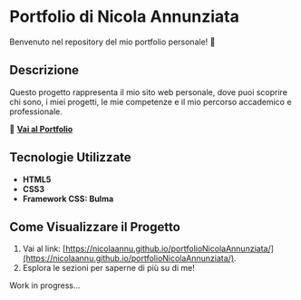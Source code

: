 # Portfolio di Nicola Annunziata  

Benvenuto nel repository del mio portfolio personale! 🎉  

## Descrizione  
Questo progetto rappresenta il mio sito web personale, dove puoi scoprire chi sono, i miei progetti, le mie competenze e il mio percorso accademico e professionale.  

🔗 **[Vai al Portfolio](https://nicolaannu.github.io/portfolioNicolaAnnunziata/)**  

## Tecnologie Utilizzate  
- **HTML5**  
- **CSS3**  
- **Framework CSS: Bulma**

## Come Visualizzare il Progetto  
1. Vai al link: [https://nicolaannu.github.io/portfolioNicolaAnnunziata/](https://nicolaannu.github.io/portfolioNicolaAnnunziata/).  
2. Esplora le sezioni per saperne di più su di me!  

Work in progress...
